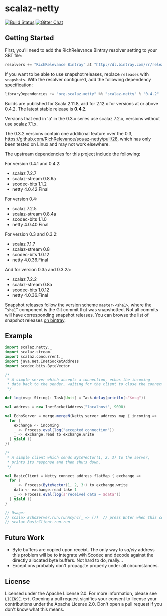 # scalaz-netty

[![Build Status](https://travis-ci.org/RichRelevance/scalaz-netty.svg?branch=master)](http://travis-ci.org/RichRelevance/scalaz-netty)
[![Gitter Chat](https://badges.gitter.im/RichRelevance/scalaz-netty.svg)](https://gitter.im/RichRelevance/scalaz-netty)

## Getting Started

First, you'll need to add the RichRelevance Bintray resolver setting to your SBT file:

```sbt
resolvers += "RichRelevance Bintray" at "http://dl.bintray.com/rr/releases"
```

If you want to be able to use snapshot releases, replace `releases` with `snapshots`.  With the resolver configured, add the following dependency specification:

```sbt
libraryDependencies += "org.scalaz.netty" %% "scalaz-netty" % "0.4.2"
```

Builds are published for Scala 2.11.8, and for 2.12.x for versions at or above 0.4.2.  The latest stable release is **0.4.2**.

Versions that end in 'a' in the 0.3.x series use scalaz 7.2.x, versions without use scalaz 7.1.x.

The 0.3.2 versions contain one additional feature over the 0.3, https://github.com/RichRelevance/scalaz-netty/pull/28, which has only been tested on Linux and may not work elsewhere.

The upstream dependencies for this project include the following:

For version 0.4.1 and 0.4.2:
- scalaz 7.2.7
- scalaz-stream 0.8.6a
- scodec-bits 1.1.2
- netty 4.0.42.Final

For version 0.4:
- scalaz 7.2.5
- scalaz-stream 0.8.4a
- scodec-bits 1.1.0
- netty 4.0.40.Final

For version 0.3 and 0.3.2:

- scalaz 7.1.7
- scalaz-stream 0.8
- scodec-bits 1.0.12
- netty 4.0.36.Final


And for version 0.3a and 0.3.2a:

- scalaz 7.2.2
- scalaz-stream 0.8a
- scodec-bits 1.0.12
- netty 4.0.36.Final

Snapshot releases follow the version scheme `master-<sha1>`, where the "`sha1`" component is the Git commit that was snapshotted.  Not all commits will have corresponding snapshot releases.  You can browse the list of snapshot releases [on bintray](https://bintray.com/rr/snapshots/scalaz-netty/view).

## Example

```scala
import scalaz.netty._
import scalaz.stream._
import scalaz.concurrent._
import java.net.InetSocketAddress
import scodec.bits.ByteVector

/*
 * A simple server which accepts a connection, echos the incoming
 * data back to the sender, waiting for the client to close the connection.
 */

def log(msg: String): Task[Unit] = Task.delay(println(s"$msg"))

val address = new InetSocketAddress("localhost", 9090)

val EchoServer = merge.mergeN(Netty server address map { incoming =>
  for {
    exchange <- incoming
    _ <- Process.eval(log("accepted connection"))
    _ <- exchange.read to exchange.write
  } yield ()
})

/*
 * A simple client which sends ByteVector(1, 2, 3) to the server,
 * prints its response and then shuts down.
 */

val BasicClient = Netty connect address flatMap { exchange =>
  for {
    _ <- Process(ByteVector(1, 2, 3)) to exchange.write
    data <- exchange.read take 1
    _ <- Process.eval(log(s"received data = $data"))
  } yield ()
}

// Usage:
// scala> EchoServer.run.runAsync(_ => ())  // press Enter when this completes to acquire new prompt
// scala> BasicClient.run.run
```

## Future Work

- Byte buffers are copied upon receipt.  The only way to *safely* address this problem will be to integrate with Scodec and decode against the directly allocated byte buffers.  Not hard to do, really...
- Exceptions probably don't propagate properly under all circumstances.

## License

Licensed under the Apache License 2.0.  For more information, please see `LICENSE.txt`.  Opening a pull request signifies your consent to license your contributions under the Apache License 2.0.  Don't open a pull request if you don't know what this means.
